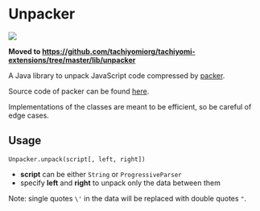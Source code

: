 # Unpacker

[![](https://jitpack.io/v/stevenyomi/unpacker.svg)](https://jitpack.io/#stevenyomi/unpacker)

**Moved to https://github.com/tachiyomiorg/tachiyomi-extensions/tree/master/lib/unpacker**

A Java library to unpack JavaScript code compressed by [packer](http://dean.edwards.name/packer/).

Source code of packer can be found [here](https://github.com/evanw/packer/blob/master/packer.js).

Implementations of the classes are meant to be efficient, so be careful of edge cases.

## Usage

```
Unpacker.unpack(script[, left, right])
```

- **script** can be either `String` or `ProgressiveParser`
- specify **left** and **right** to unpack only the data between them

Note: single quotes `\'` in the data will be replaced with double quotes `"`.
